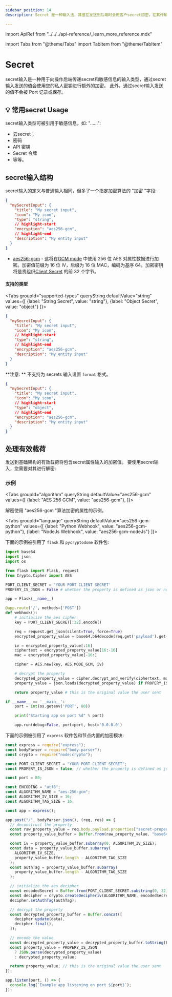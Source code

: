 ```yaml
---
sidebar_position: 14
description: Secret 是一种输入法，其值在发送到后端时会用客户secret加密，在其传输过程中绝不会保存或记录。

---
```


import ApiRef from "../../../api-reference/_learn_more_reference.mdx"

import Tabs from "@theme/Tabs"
import TabItem from "@theme/TabItem"

# Secret

secret输入是一种用于向操作后端传递secret和敏感信息的输入类型，通过secret输入发送的值会使用您的私人密钥进行额外的加密。 此外，通过secret输入发送的值不会被 Port 记录或保存。

## 💡 常用secret Usage

secret输入类型可被引用于敏感信息，如: "......": 

* 云secret；
* 密码
* API 密钥
* Secret 令牌
* 等等。

## secret输入结构

secret输入的定义与普通输入相同，但多了一个指定加密算法的 "加密 "字段: 

```json showLineNumbers
{
  "mySecretInput": {
    "title": "My secret input",
    "icon": "My icon",
    "type": "string",
    // highlight-start
    "encryption": "aes256-gcm",
    // highlight-end
    "description": "My entity input"
  }
}
```

* [aes256-gcm](https://www.nist.gov/publications/advanced-encryption-standard-aes) - 这将在[GCM mode](https://csrc.nist.gov/glossary/term/aes_gcm) 中使用 256 位 AES 对属性数据进行加密。加密值前缀为 16 位 IV，后缀为 16 位 MAC，编码为基序 64。加密密钥将是贵组织[Client Secret](../../../build-your-software-catalog/sync-data-to-catalog/api/#find-your-port-credentials) 的前 32 个字节。

#### 支持的类型

<Tabs groupId="supported-types" queryString defaultValue="string" values={[
{label: "String Secret", value: "string"},
{label: "Object Secret", value: "object"}
]}>

<TabItem value="string">

```json showLineNumbers
{
  "mySecretInput": {
    "title": "My secret input",
    "icon": "My icon",
    // highlight-start
    "type": "string",
    // highlight-end
    "encryption": "aes256-gcm",
    "description": "My entity input"
  }
}
```

**注意: ** 不支持为 secrets 输入设置 `format` 格式。

</TabItem>
<TabItem value="object">

```json showLineNumbers
{
  "mySecretInput": {
    "title": "My secret input",
    "icon": "My icon",
    // highlight-start
    "type": "object",
    // highlight-end
    "encryption": "aes256-gcm",
    "description": "My entity input"
  }
}
```

</TabItem>
</Tabs>

## 处理有效载荷

发送到基础架构的有效载荷将包含secret属性输入的加密值。 要使用secret输入，您需要对其进行解密: 

### 示例

<Tabs groupId="algorithm" queryString defaultValue="aes256-gcm" values={[
{label: "AES 256 GCM", value: "aes256-gcm"},
]}>

<TabItem value="aes256-gcm">

解密使用 "aes256-gcm "算法加密的属性的示例。

<Tabs groupId="language" queryString defaultValue="aes256-gcm-python" values={[
{label: "Python Webhook", value: "aes256-gcm-python"},
{label: "NodeJs Webhook", value: "aes256-gcm-nodeJs"}
]}>

<TabItem value="aes256-gcm-python">

下面的示例被引用了 `flask` 和 `pycryptodome` 软件包: 

```python showLineNumbersimport base64
import base64
import json
import os

from flask import Flask, request
from Crypto.Cipher import AES

PORT_CLIENT_SECRET = 'YOUR PORT CLIENT SECRET'
PROPERY_IS_JSON = False # whether the property is defined as json or not (string otherwise)

app = Flask(__name__)

@app.route('/', methods=['POST'])
def webhook():
    # initialize the aes cipher
    key = PORT_CLIENT_SECRET[:32].encode()

    req = request.get_json(silent=True, force=True)
    encrypted_property_value = base64.b64decode(req.get('payload').get('properties').get('secret-property'))

    iv = encrypted_property_value[:16]
    ciphertext = encrypted_property_value[16:-16]
    mac = encrypted_property_value[-16:]

    cipher = AES.new(key, AES.MODE_GCM, iv)

    # decrypt the property
    decrypted_property_value = cipher.decrypt_and_verify(ciphertext, mac)
    property_value = json.loads(decrypted_property_value) if PROPERY_IS_JSON else decrypted_property_value

    return property_value # this is the original value the user sent

if __name__ == '__main__':
    port = int(os.getenv('PORT', 80))

    print("Starting app on port %d" % port)

    app.run(debug=False, port=port, host='0.0.0.0')
```

</TabItem>
<TabItem value="aes256-gcm-nodeJs">

下面的示例被引用了 `express` 软件包和节点内置的加密模块: 

```js showLineNumbers
const express = require("express");
const bodyParser = require("body-parser");
const crypto = require("node:crypto");

const PORT_CLIENT_SECRET = "YOUR PORT CLIENT SECRET";
const PROPERY_IS_JSON = false; // whether the property is defined as json or not (string otherwise)

const port = 80;

const ENCODING = "utf8";
const ALGORITHM_NAME = "aes-256-gcm";
const ALGORITHM_IV_SIZE = 16;
const ALGORITHM_TAG_SIZE = 16;

const app = express();

app.post("/", bodyParser.json(), (req, res) => {
  // deconstruct the property
  const raw_property_value = req.body.payload.properties["secret-property"];
  const property_value_buffer = Buffer.from(raw_property_value, "base64");

  const iv = property_value_buffer.subarray(0, ALGORITHM_IV_SIZE);
  const data = property_value_buffer.subarray(
    ALGORITHM_IV_SIZE,
    property_value_buffer.length - ALGORITHM_TAG_SIZE
  );
  const authTag = property_value_buffer.subarray(
    property_value_buffer.length - ALGORITHM_TAG_SIZE
  );

  // initialize the aes decipher
  const encodedSecret = Buffer.from(PORT_CLIENT_SECRET.substring(0, 32));
  const decipher = crypto.createDecipheriv(ALGORITHM_NAME, encodedSecret, iv);
  decipher.setAuthTag(authTag);

  // decrypt the property
  const decrypted_property_buffer = Buffer.concat([
    decipher.update(data),
    decipher.final(),
  ]);

  // encode the value
  const decrypted_property_value = decrypted_property_buffer.toString(ENCODING);
  const property_value = PROPERY_IS_JSON
    ? JSON.parse(decrypted_property_value)
    : decrypted_property_value;

  return property_value; // this is the original value the user sent
});

app.listen(port, () => {
  console.log(`Example app listening on port ${port}`);
});
```

</TabItem>
</Tabs>

</TabItem>
</Tabs>